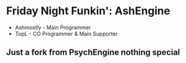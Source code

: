 # Friday Night Funkin': AshEngine
* Ashmostly - Main Programmer
* TopL - CO Programmer & Main Supporter


## Just a fork from PsychEngine nothing special
